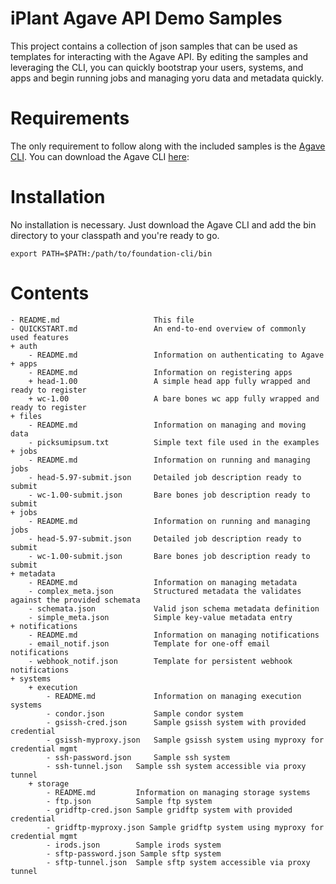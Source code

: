 iPlant Agave API Demo Samples
===================================================

This project contains a collection of json samples that can be used as templates for interacting with the Agave API. By editing the samples and leveraging the CLI, you can quickly bootstrap your users, systems, and apps and begin running jobs and managing yoru data and metadata quickly.


Requirements
=================

The only requirement to follow along with the included samples is the [Agave CLI](https://bitbucket.org/taccaci/foundation-cli "Agave CLI"). You can download the Agave CLI [here](https://bitbucket.org/taccaci/foundation-cli "Agave CLI"):

	
	
Installation
=================

No installation is necessary. Just download the Agave CLI and add the bin directory to your classpath and you're ready to go.

	export PATH=$PATH:/path/to/foundation-cli/bin
	

Contents
=================

	- README.md						This file
	- QUICKSTART.md					An end-to-end overview of commonly used features
	+ auth
		- README.md					Information on authenticating to Agave
	+ apps
		- README.md					Information on registering apps
		+ head-1.00					A simple head app fully wrapped and ready to register
		+ wc-1.00					A bare bones wc app fully wrapped and ready to register
	+ files
		- README.md					Information on managing and moving data
		- picksumipsum.txt 			Simple text file used in the examples
	+ jobs
		- README.md					Information on running and managing jobs
		- head-5.97-submit.json		Detailed job description ready to submit
		- wc-1.00-submit.json		Bare bones job description ready to submit
	+ jobs
		- README.md					Information on running and managing jobs
		- head-5.97-submit.json		Detailed job description ready to submit
		- wc-1.00-submit.json		Bare bones job description ready to submit
	+ metadata
		- README.md					Information on managing metadata	
		- complex_meta.json			Structured metadata the validates against the provided schemata
		- schemata.json				Valid json schema metadata definition
		- simple_meta.json			Simple key-value metadata entry
	+ notifications
		- README.md					Information on managing notifications
		- email_notif.json			Template for one-off email notifications
		- webhook_notif.json		Template for persistent webhook notifications
	+ systems
		+ execution
			- README.md				Information on managing execution systems
			- condor.json			Sample condor system
			- gsissh-cred.json 		Sample gsissh system with provided credential
			- gsissh-myproxy.json 	Sample gsissh system using myproxy for credential mgmt
			- ssh-password.json 	Sample ssh system
			- ssh-tunnel.json	Sample ssh system accessible via proxy tunnel
		+ storage
			- README.md			Information on managing storage systems
			- ftp.json			Sample ftp system
			- gridftp-cred.json Sample gridftp system with provided credential
			- gridftp-myproxy.json Sample gridftp system using myproxy for credential mgmt
			- irods.json		Sample irods system
			- sftp-password.json Sample sftp system
			- sftp-tunnel.json	Sample sftp system accessible via proxy tunnel
		
		
